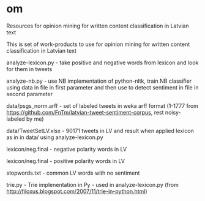 # om
Resources for opinion mining for written content classification in Latvian text

This is set of work-products to use for opinion mining for written content classification in Latvian text

analyze-lexicon.py - take positive and negative words from lexicon and look for them in tweets

analyze-nb.py - use NB implementation of python-nltk, train NB classifier using data in file in first parameter and then use to detect sentiment in file in second parameter

data/psgs_norm.arff - set of labeled tweets in weka arff format (1-1777 from https://github.com/FnTm/latvian-tweet-sentiment-corpus, rest noisy-labeled by me)

data/TweetSetLV.xlsx - 90171 tweets in LV and result when applied lexicon as in in data/ using analyze-lexicon.py

lexicon/neg.final - negative polarity words in LV

lexicon/neg.final - positive polarity words in LV

stopwords.txt - common LV words with no sentiment

trie.py - Trie implenentation in Py - used in analyze-lexicon.py (from http://filoxus.blogspot.com/2007/11/trie-in-python.html)